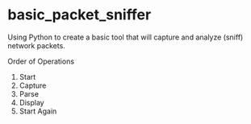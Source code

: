 # basic_packet_sniffer
Using Python to create a basic tool that will capture and analyze (sniff) network packets.

Order of Operations
1. Start
2. Capture
3. Parse
4. Display
5. Start Again
